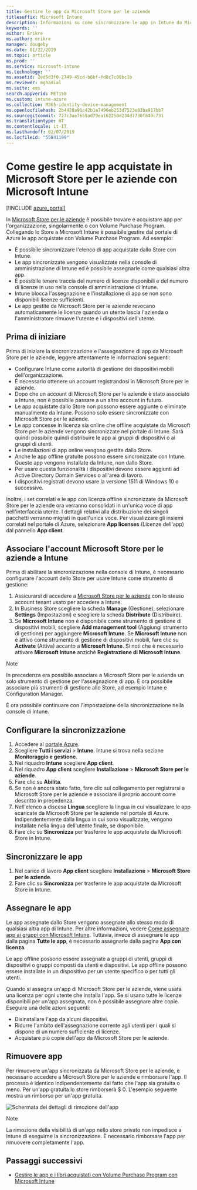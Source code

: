 ```yaml
---
title: Gestire le app da Microsoft Store per le aziende
titlesuffix: Microsoft Intune
description: Informazioni su come sincronizzare le app in Intune da Microsoft Store per le aziende, assegnarle e tenerne traccia.
keywords: ''
author: Erikre
ms.author: erikre
manager: dougeby
ms.date: 01/22/2019
ms.topic: article
ms.prod: ''
ms.service: microsoft-intune
ms.technology: ''
ms.assetid: 2ed5d3f0-2749-45cd-b6bf-fd8c7c08bc1b
ms.reviewer: mghadial
ms.suite: ems
search.appverid: MET150
ms.custom: intune-azure
ms.collection: M365-identity-device-management
ms.openlocfilehash: 2b4428a91c42b1e7496eb253d7523e03ba917bb7
ms.sourcegitcommit: 727c3ae7659ad79ea162250d234d7730f840c731
ms.translationtype: HT
ms.contentlocale: it-IT
ms.lasthandoff: 02/07/2019
ms.locfileid: "55841199"
---
```

# <a name="how-to-manage-apps-you-purchased-from-the-microsoft-store-for-business-with-microsoft-intune"></a>Come gestire le app acquistate in Microsoft Store per le aziende con Microsoft Intune

[!INCLUDE [azure_portal](./includes/azure_portal.md)]

In [Microsoft Store per le aziende](https://www.microsoft.com/business-store) è possibile trovare e acquistare app per l'organizzazione, singolarmente o con Volume Purchase Program. Collegando lo Store a Microsoft Intune è possibile gestire dal portale di Azure le app acquistate con Volume Purchase Program. Ad esempio:
* È possibile sincronizzare l'elenco di app acquistate dallo Store con Intune.
* Le app sincronizzate vengono visualizzate nella console di amministrazione di Intune ed è possibile assegnarle come qualsiasi altra app.
* È possibile tenere traccia del numero di licenze disponibili e del numero di licenze in uso nella console di amministrazione di Intune.
* Intune blocca l'assegnazione e l'installazione di app se non sono disponibili licenze sufficienti.
* Le app gestite da Microsoft Store per le aziende revocano automaticamente le licenze quando un utente lascia l'azienda o l'amministratore rimuove l'utente e i dispositivi dell'utente.

## <a name="before-you-start"></a>Prima di iniziare

Prima di iniziare la sincronizzazione e l'assegnazione di app da Microsoft Store per le aziende, leggere attentamente le informazioni seguenti:

- Configurare Intune come autorità di gestione dei dispositivi mobili dell'organizzazione.
- È necessario ottenere un account registrandosi in Microsoft Store per le aziende.
- Dopo che un account di Microsoft Store per le aziende è stato associato a Intune, non è possibile passare a un altro account in futuro.
- Le app acquistate dallo Store non possono essere aggiunte o eliminate manualmente da Intune. Possono solo essere sincronizzate con Microsoft Store per le aziende.
- Le app concesse in licenza sia online che offline acquistate da Microsoft Store per le aziende vengono sincronizzate nel portale di Intune. Sarà quindi possibile quindi distribuire le app ai gruppi di dispositivi o ai gruppi di utenti. 
- Le installazioni di app online vengono gestite dallo Store.
- Anche le app offline gratuite possono essere sincronizzate con Intune. Queste app vengono installate da Intune, non dallo Store.
- Per usare questa funzionalità i dispositivi devono essere aggiunti ad Active Directory Domain Services o all'area di lavoro.
- I dispositivi registrati devono usare la versione 1511 di Windows 10 o successive.

Inoltre, i set correlati e le app con licenza offline sincronizzate da Microsoft Store per le aziende ora verranno consolidati in un'unica voce di app nell'interfaccia utente. I dettagli relativi alla distribuzione dei singoli pacchetti verranno migrati in quell'unica voce. Per visualizzare gli insiemi correlati nel portale di Azure, selezionare **App licenses** (Licenze dell'app) dal pannello **App client**.

## <a name="associate-your-microsoft-store-for-business-account-with-intune"></a>Associare l'account Microsoft Store per le aziende a Intune
Prima di abilitare la sincronizzazione nella console di Intune, è necessario configurare l'account dello Store per usare Intune come strumento di gestione:
1. Assicurarsi di accedere a [Microsoft Store per le aziende](https://www.microsoft.com/business-store) con lo stesso account tenant usato per accedere a Intune.
2. In Business Store scegliere la scheda **Manage** (Gestione), selezionare **Settings** (Impostazioni) e scegliere la scheda **Distribute** (Distribuire).
3. Se **Microsoft Intune** non è disponibile come strumento di gestione di dispositivi mobili, scegliere **Add management tool** (Aggiungi strumento di gestione) per aggiungere **Microsoft Intune**. Se **Microsoft Intune** non è attivo come strumento di gestione di dispositivi mobili, fare clic su **Activate** (Attiva) accanto a **Microsoft Intune**. Si noti che è necessario attivare **Microsoft Intune** anziché **Registrazione di Microsoft Intune**.

> [!NOTE]
> In precedenza era possibile associare a Microsoft Store per le aziende un solo strumento di gestione per l'assegnazione di app. È ora possibile associare più strumenti di gestione allo Store, ad esempio Intune e Configuration Manager. 

È ora possibile continuare con l'impostazione della sincronizzazione nella console di Intune.

## <a name="configure-synchronization"></a>Configurare la sincronizzazione

1. Accedere al [portale Azure](https://portal.azure.com).
2. Scegliere **Tutti i servizi** > **Intune**. Intune si trova nella sezione **Monitoraggio e gestione**.
3. Nel riquadro **Intune** scegliere **App client**.
1. Nel riquadro **App client** scegliere **Installazione** > **Microsoft Store per le aziende**.
2. Fare clic su **Abilita**.
3. Se non è ancora stato fatto, fare clic sul collegamento per registrarsi a Microsoft Store per le aziende e associare il proprio account come descritto in precedenza.
5. Nell'elenco a discesa **Lingua** scegliere la lingua in cui visualizzare le app scaricate da Microsoft Store per le aziende nel portale di Azure. Indipendentemente dalla lingua in cui sono visualizzate, vengono installate nella lingua dell'utente finale, se disponibile.
6. Fare clic su **Sincronizza** per trasferire le app acquistate da Microsoft Store in Intune.

## <a name="synchronize-apps"></a>Sincronizzare le app

1. Nel carico di lavoro **App client** scegliere **Installazione** > **Microsoft Store per le aziende**.
2. Fare clic su **Sincronizza** per trasferire le app acquistate da Microsoft Store in Intune.

## <a name="assign-apps"></a>Assegnare le app

Le app assegnate dallo Store vengono assegnate allo stesso modo di qualsiasi altra app di Intune. Per altre informazioni, vedere [Come assegnare app ai gruppi con Microsoft Intune](apps-deploy.md). Tuttavia, invece di assegnare le app dalla pagina **Tutte le app**, è necessario assegnarle dalla pagina **App con licenza**.

Le app offline possono essere assegnate a gruppi di utenti, gruppi di dispositivi o gruppi composti da utenti e dispositivi.
Le app offline possono essere installate in un dispositivo per un utente specifico o per tutti gli utenti. 


Quando si assegna un'app di Microsoft Store per le aziende, viene usata una licenza per ogni utente che installa l'app. Se si usano tutte le licenze disponibili per un'app assegnata, non è possibile assegnare altre copie. Eseguire una delle azioni seguenti:
* Disinstallare l'app da alcuni dispositivi.
* Ridurre l'ambito dell'assegnazione corrente agli utenti per i quali si dispone di un numero sufficiente di licenze.
* Acquistare più copie dell'app da Microsoft Store per le aziende.

## <a name="remove-apps"></a>Rimuovere app

Per rimuovere un'app sincronizzata da Microsoft Store per le aziende, è necessario accedere a Microsoft Store per le aziende e rimborsare l'app. Il processo è identico indipendentemente dal fatto che l'app sia gratuita o meno. Per un'app gratuita lo store rimborserà $ 0. L'esempio seguente mostra un rimborso per un'app gratuita. 

![Schermata dei dettagli di rimozione dell'app](./media/microsoft-store-for-business-01.png)

> [!NOTE]
> La rimozione della visibilità di un'app nello store privato non impedisce a Intune di eseguirne la sincronizzazione. È necessario rimborsare l'app per rimuovere completamente l'app.

## <a name="next-steps"></a>Passaggi successivi

- [Gestire le app e i libri acquistati con Volume Purchase Program con Microsoft Intune](vpp-apps.md)
